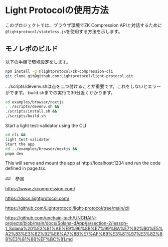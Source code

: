 # Light Protocolの使用方法

このプロジェクトでは、ブラウザ環境でZK Compression APIと対話するために`@lightprotocol/stateless.js`を使用する方法を示します。

## モノレポのビルド

以下の手順で環境設定をします。
```bash
npm install -g @lightprotocol/zk-compression-cli
git clone git@github.com:Lightprotocol/light-protocol.git
```

. ./scripts/devenv.shは点を二つ付けることが重要です。これをしないとエラーがでます。
build.shまでの実行で30分近くかかります。
```bash
cd examples/browser/nextjs
. ./scripts/devenv.sh &&
./scripts/install.sh &&
./scripts/build.sh
```

Start a light test-validator using the CLI
```bash
cd cli &&
light test-validator
Start the app
cd ../examples/browser/nextjs &&
pnpm dev
```

This will serve and mount the app at http://localhost:1234 and run the code defined in page.tsx.

##　参照

https://www.zkcompression.com/

https://docs.lightprotocol.com/

https://github.com/Lightprotocol/light-protocol/tree/main/cli

https://github.com/unchain-tech/UNCHAIN-projects/blob/main/docs/Solana-dApp/ja/section-2/lesson-1_Solana%20%E3%81%AE%E9%96%8B%E7%99%BA%E7%92%B0%E5%A2%83%E3%82%92%E6%A7%8B%E7%AF%89%E3%81%97%E3%82%88%E3%81%86%EF%BC%81.md
